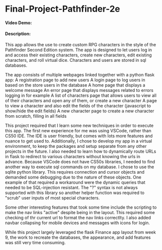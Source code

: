 # Final-Project-Pathfinder-2e
#### Video Demo:  <URL HERE>
#### Description:
This app allows the use to create custom RPG characters in the style of the Pathfinder Second Edition system. The app is designed to let users log in and access their existing characters, create new characters, edit existing characters, and roll virtual dice. Characters and users are stored in sql databases. 

The app consists of multiple webpages linked together with a python flask app:
  A registration page to add new users
  A login page to log users in based on the store users in the database
  A home page that displays a welcome message
  An error page that displays messages related to errors logging in for example
  A list of characters page that allows users to view all of their characters and open any of them, or create a new character
  A page to view a character and also edit the fields of the character (javascript to show/hide the edit fields)
  A new character page to create a new character from scratch, filling in all fields

This project required that I learn some new techniques in order to execute this app. The first new experience for me was using VSCode, rather than CS50 IDE. The IDE is user friendly, but comes with lots more features and nuance to get used to. Additionally, I chose to develop my app in a virtual environment, to keep the packages and setup separate from any other projects in the future. I also needed to learn how to dynamically route URLs in flask to redirect to various characters without knowing the urls in advance. Because VSCode does not have CS50s libraries, I needed to find another way to execute sql commands on my database. I chose to use the sqlite python library. This requires connection and cursor objects and demanded some debugging due to the nature of these objects. One example of that required a workaround were the dynamic queries that needed to be SQL-injection resistant. The "?" syntax is not always supported with this library so another helper function was required to "scrub" user inputs of most special characters. 
  
Some other interesting features that took some time include the scripting to make the nav links "active" despite being in the layout. This required some checking of thr current url to format the nav links correctlty. I also added navbar collapsing for mobile devices and messages with icons for login.
  
While this project largely leveraged the flask Finance app layout from week 9, the work to recreate the databases, the appearance, and add features was still very time consuming.
  
 
  
